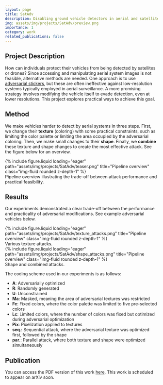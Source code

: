 ```yaml
---
layout: page
title: SatAdv
description: Disabling ground vehicle detectors in aerial and satellite imagery.
img: assets/img/projects/SatAdv/preview.png
importance: 1
category: work
related_publications: false
---
```


## Project Description

How can individuals protect their vehicles from being detected by satellites or drones? Since accessing and manipulating aerial system images is not feasible, alternative methods are needed. One approach is to use [adversarial stickers](https://arxiv.org/abs/2108.11765), but these are often ineffective against low-resolution systems typically employed in aerial surveillance. A more promising strategy involves modifying the vehicle itself to evade detection, even at lower resolutions. This project explores practical ways to achieve this goal.

## Method

We make vehicles harder to detect by aerial systems in three steps. First, we change their **texture** (coloring) with some practical constraints, such as limiting the color palette or limiting the area occupied by the adversarial coloring. Then, we make small changes to their **shape**. Finally, we **combine** these texture and shape changes to create the most effective attack. See the figure below for an overview.

<div class="row">
    <div class="col-sm mt-3 mt-md-0">
        {% include figure.liquid loading="eager" path="assets/img/projects/SatAdv/teaser.png" title="Pipeline overview" class="img-fluid rounded z-depth-1" %}
    </div>
</div>
<div class="caption">
    Pipeline overview illustrating the trade-off between attack performance and practical feasibility.
</div>

## Results

<!-- Our experiments revealed a trade-off between the performance and practicality of adversarial modifications. Our results suggest that it is most beneficial to combine texture modifications with very minor shape modifications. This allows to avoid making too large modifications to the original vehicle, but achieves almost 100% performance in fooling the vehicle detectors in aerial systems. See example adversarial vehicles below. -->
Our experiments demonstrated a clear trade-off between the performance and practicality of adversarial modifications. See example adversarial vehicles below.

<div class="row">
    <div class="col-sm mt-3 mt-md-0">
        {% include figure.liquid loading="eager" path="assets/img/projects/SatAdv/texture_attacks.png" title="Pipeline overview" class="img-fluid rounded z-depth-1" %}
    </div>
</div>
<div class="caption">
    Various texture attacks.
</div>

<div class="row">
    <div class="col-sm mt-3 mt-md-0">
        {% include figure.liquid loading="eager" path="assets/img/projects/SatAdv/shape_attacks.png" title="Pipeline overview" class="img-fluid rounded z-depth-1" %}
    </div>
</div>
<div class="caption">
    Shape and combined attacks.
</div>

The coding scheme used in our experiments is as follows:

- **A**: Adversarially optimized
- **R**: Randomly generated
- **U**: Unconstrained
- **Ma**: Masked, meaning the area of adversarial textures was restricted
- **Fc**: Fixed colors, where the color palette was limited to five pre-selected colors
- **Lc**: Limited colors, where the number of colors was fixed but optimized during adversarial optimization
- **Pix**: Pixelization applied to textures
- **seq**.: Sequential attack, where the adversarial texture was optimized first, followed by the shape
- **par**.: Parallel attack, where both texture and shape were optimized simultaneously

## Publication

<!-- [Download PDF](../../assets/pdf/CV.pdf) -->
You can access the PDF version of this work [here](../../assets/pdf/SatAdv.pdf). This work is scheduled to appear on arXiv soon.